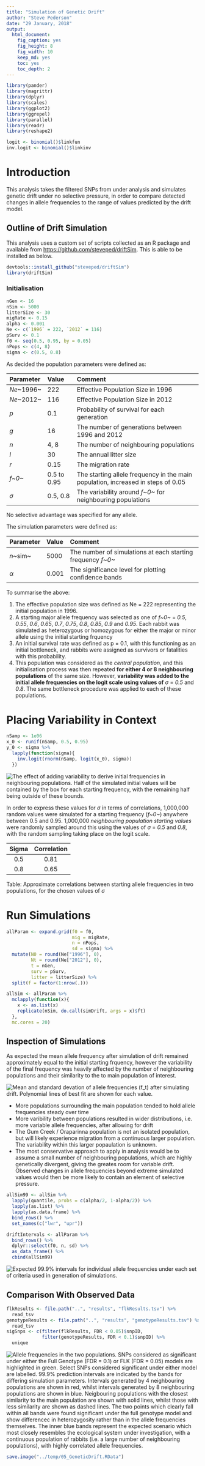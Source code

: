 ```yaml
---
title: "Simulation of Genetic Drift"
author: "Steve Pederson"
date: "29 January, 2018"
output: 
  html_document: 
    fig_caption: yes
    fig_height: 8
    fig_width: 10
    keep_md: yes
    toc: yes
    toc_depth: 2
---
```






```r
library(pander)
library(magrittr)
library(dplyr)
library(scales)
library(ggplot2)
library(ggrepel)
library(parallel)
library(readr)
library(reshape2)
```


```r
logit <- binomial()$linkfun
inv.logit <- binomial()$linkinv
```

# Introduction

This analysis takes the filtered SNPs from under analysis and simulates genetic drift under no selective pressure, in order to compare detected changes in allele frequencies to the range of values predicted by the drift model.

## Outline of Drift Simulation

This analysis uses a custom set of scripts collected as an R package and available from https://github.com/steveped/driftSim.
This is able to be installed as below.


```r
devtools::install_github("steveped/driftSim")
library(driftSim)
```

### Initialisation


```r
nGen <- 16
nSim <- 5000
litterSize <- 30
migRate <- 0.15
alpha <- 0.001
Ne <- c(`1996` = 222, `2012` = 116)
pSurv <- 0.1
f0 <- seq(0.5, 0.95, by = 0.05)
nPops <- c(4, 8)
sigma <- c(0.5, 0.8)
```


As decided the population parameters were defined as:

| Parameter   | Value          | Comment                                                     |
|:----------- |:-------------- |:----------------------------------------------------------- |
| *Ne*~1996~  | 222 | Effective Population Size in 1996                           |
| *Ne*~2012~  | 116 | Effective Population Size in 2012                           |
| *p*         | 0.1      | Probability of survival for each generation              |
| *g*         | 16       | The number of generations between 1996 and 2012             |
| *n*         | 4, 8      | The number of neighbouring populations                      |
| *l*         | 30 | The annual litter size                                      |
| *r*         | 0.15    | The migration rate                                          |
| *f~0~*      | 0.5 to 0.95    | The starting allele frequency in the main population, increased in steps of 0.05  |
| *&sigma;*   | 0.5, 0.8      | The variability around *f~0~* for neighbouring populations |

No selective advantage was specified for any allele.

The simulation parameters were defined as:

| Parameter   | Value     | Comment                                                     |
|:----------- |:--------- |:----------------------------------------------------------- |
| *n*~sim~    | 5000  | The number of simulations at each starting frequency *f~0~* |
| *&alpha;*   | 0.001 | The significance level for plotting confidence bands        |


To summarise the above:

1. The effective population size was defined as Ne = 222 representing the initial population in 1996. 
2. A starting major allele frequency was selected as one of *f~0~* = _0.5_, _0.55_, _0.6_, _0.65_, _0.7_, _0.75_, _0.8_, _0.85_, _0.9_ and _0.95_. Each rabbit was simulated as heterozygous or homozygous for either the major or minor allele using the initial starting frquency
3. An initial survival rate was defined as p = 0.1, with this functioning as an initial bottleneck, and rabbits were assigned as survivors or fatalities with this probability.
4. This population was considered as the *central population*, and this initialisation process was then repeated **for either 4 or 8 neighbouring populations** of the same size. However, **variability was added to the initial allele frequencies on the logit scale using values of** *&sigma;* = _0.5_ and _0.8_. The same bottleneck procedure was applied to each of these populations.


# Placing Variability in Context



```r
nSamp <- 1e06
x_0 <- runif(nSamp, 0.5, 0.95)
y_0 <- sigma %>%
  lapply(function(sigma){
    inv.logit(rnorm(nSamp, logit(x_0), sigma))
  })
```


![The effect of adding variability to derive initial frequencies in neighbouring populations. Half of the simulated initial values will be contained by the box for each starting frequency, with the remaining half being outside of these bounds.](05_GeneticDrift_files/figure-html/plotAddVars-1.png)


In order to express these values for *&sigma;* in terms of correlations, 1,000,000 random values were simulated for a starting frequency (*f~0~*) anywhere between 0.5 and 0.95.
1,000,000 _neighbouring population starting values_ were randomly sampled around this using the values of *&sigma;* = _0.5_ and _0.8_, with the random sampling taking place on the logit scale.


| Sigma | Correlation |
|:-----:|:-----------:|
|  0.5  |    0.81     |
|  0.8  |    0.65     |

Table: Approximate correlations between starting allele frequencies in two populations, for the chosen values of $\sigma$


# Run Simulations


```r
allParam <- expand.grid(f0 = f0,
                        mig = migRate,
                        n = nPops,
                        sd = sigma) %>%
  mutate(N0 = round(Ne["1996"], 0),
         Nt = round(Ne["2012"], 0),
         t = nGen,
         surv = pSurv,
         litter = litterSize) %>%
  split(f = factor(1:nrow(.)))
```


```r
allSim <- allParam %>%
  mclapply(function(x){
    x <- as.list(x)
    replicate(nSim, do.call(simDrift, args = x)$ft)
  },
  mc.cores = 20)
```



## Inspection of Simulations

As expected the mean allele frequency after simulation of drift remained approximately equal to the initial starting frquency, however the variability of the final frequency was heavily affected by the number of neighbouring populations and their similarity to the to main population of interest.

![Mean and standard devation of allele frequencies ($f_t$) after simulating drift. Polynomial lines of best fit are shown for each value.](05_GeneticDrift_files/figure-html/simValues-1.png)

- More populations surrounding the main population tended to hold allele frequencies steady over time
- More varibility between populations resulted in wider distributions, i.e. more variable allele frequencies, after allowing for drift
- The Gum Creek / Oraparinna population is not an isolated population, but will likely experience migration from a continuous larger population. The variability within this larger popaulation is unknown.
- The most conservative approach to apply in analysis would be to assume a small number of neighbouring populations, which are highly genetically divergent, giving the greates room for variable drift. Observed changes in allele frequencies beyond extreme simulated values would then be more likely to contain an element of selective pressure.



```r
allSim99 <- allSim %>%
  lapply(quantile, probs = c(alpha/2, 1-alpha/2)) %>%
  lapply(as.list) %>%
  lapply(as.data.frame) %>%
  bind_rows() %>%
  set_names(c("lwr", "upr"))
```



```r
driftIntervals <- allParam %>%
  bind_rows() %>%
  dplyr::select(f0, n, sd) %>%
  as_data_frame() %>%
  cbind(allSim99)
```

![Expected 99.9% intervals for individual allele frequencies under each set of criteria used in generation of simulations.](05_GeneticDrift_files/figure-html/driftBands-1.png)

## Comparison With Observed Data


```r
flkResults <- file.path("..", "results", "flkResults.tsv") %>%
  read_tsv
genotypeResults <- file.path("..", "results", "genotypeResults.tsv") %>%
  read_tsv
sigSnps <- c(filter(flkResults, FDR < 0.05)$snpID,
             filter(genotypeResults, FDR < 0.1)$snpID) %>%
  unique
```




![Allele frequencies in the two populations. SNPs considered as significant under either the Full Genotype (FDR = 0.1) or FLK (FDR = 0.05) models are highlighted in green. Select SNPs considered significant under either model are labelled. 99.9% prediction intervals are indicated by the bands for differing simulation parameters. Intervals generated by 4 neighbouring populations are shown in red, whilst intervals generated by 8 neighbouring populations are shown in blue. Neigbouring populations with the closest similarity to the main population are shown with solid lines, whilst those with less similarity are shown as dashed lines. The two points which clearly fall within all bands were found significant  under the full genotype model and show differencec in heterozygosity rather than in the allele frequencies themselves. The inner blue bands represent the expected scenario which most closely resembles the ecological system under investigation, with a continuous population of rabbits (i.e. a large number of neighbouring populations), with highly correlated allele frequencies.](05_GeneticDrift_files/figure-html/flkWithDriftBands-1.png)




```r
save.image("../temp/05_GeneticDrift.RData")
```

